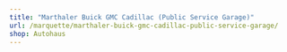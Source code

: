 ```yaml
---
title: "Marthaler Buick GMC Cadillac (Public Service Garage)"
url: /marquette/marthaler-buick-gmc-cadillac-public-service-garage/
shop: Autohaus
---
```

